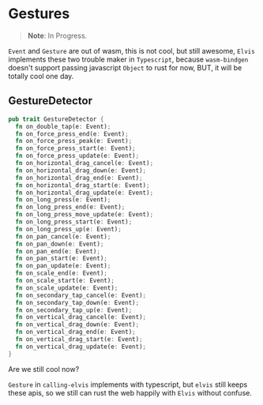 # Gestures

> **Note**: In Progress.

`Event` and `Gesture` are out of wasm, this is not cool, but still awesome, `Elvis` implements these two trouble maker in `Typescript`, because `wasm-bindgen` doesn't support passing javascript `Object` to rust for now, BUT, it will be totally cool one day.

## GestureDetector
```rust
pub trait GestureDetector {
  fn on_double_tap(e: Event);
  fn on_force_press_end(e: Event);
  fn on_force_press_peak(e: Event);
  fn on_force_press_start(e: Event);
  fn on_force_press_update(e: Event);
  fn on_horizontal_drag_cancel(e: Event);
  fn on_horizontal_drag_down(e: Event);
  fn on_horizontal_drag_end(e: Event);
  fn on_horizontal_drag_start(e: Event);
  fn on_horizontal_drag_update(e: Event);
  fn on_long_press(e: Event);
  fn on_long_press_end(e: Event);
  fn on_long_press_move_update(e: Event);
  fn on_long_press_start(e: Event);
  fn on_long_press_up(e: Event);
  fn on_pan_cancel(e: Event);
  fn on_pan_down(e: Event);
  fn on_pan_end(e: Event);
  fn on_pan_start(e: Event);
  fn on_pan_update(e: Event);
  fn on_scale_end(e: Event);
  fn on_scale_start(e: Event);
  fn on_scale_update(e: Event);
  fn on_secondary_tap_cancel(e: Event);
  fn on_secondary_tap_down(e: Event);
  fn on_secondary_tap_up(e: Event);
  fn on_vertical_drag_cancel(e: Event);
  fn on_vertical_drag_down(e: Event);
  fn on_vertical_drag_end(e: Event);
  fn on_vertical_drag_start(e: Event);
  fn on_vertical_drag_update(e: Event);
}
```

Are we still cool now?

`Gesture` in `calling-elvis` implements with typescript, but `elvis` still keeps these apis, so we still can rust the web happily with `Elvis` without confuse.
